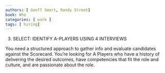 ```yaml
---
authors: [ Geoff Smart, Randy Street]
book: Who
categories: [ work ]
tags: [ hiring]
---
```

3. SELECT: IDENTIFY A-PLAYERS USING 4 INTERVIEWS

You need a structured approach to gather info and evaluate candidates against the Scorecard. 
You’re looking for A Players who have a history of delivering the desired outcomes, have competencies that fit the role and culture, and are passionate about the role.
